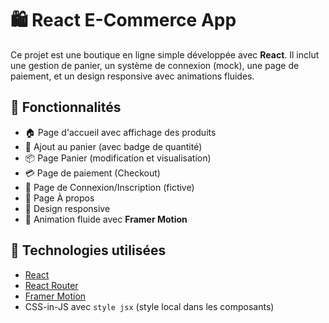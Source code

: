 # 🛍️ React E-Commerce App

Ce projet est une boutique en ligne simple développée avec **React**. Il inclut une gestion de panier, un système de connexion (mock), une page de paiement, et un design responsive avec animations fluides.

## 🚀 Fonctionnalités

- 🏠 Page d'accueil avec affichage des produits
- 🛒 Ajout au panier (avec badge de quantité)
- 📦 Page Panier (modification et visualisation)
- 💳 Page de paiement (Checkout)
- 🔐 Page de Connexion/Inscription (fictive)
- 📄 Page À propos
- 📱 Design responsive
- 🎨 Animation fluide avec **Framer Motion**

## 🧱 Technologies utilisées

- [React](https://reactjs.org/)
- [React Router](https://reactrouter.com/)
- [Framer Motion](https://www.framer.com/motion/)
- CSS-in-JS avec `style jsx` (style local dans les composants)



